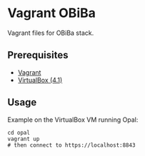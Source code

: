 Vagrant OBiBa
=============

Vagrant files for OBiBa stack.

## Prerequisites

* [Vagrant](http://www.vagrantup.com/)
* [VirtualBox (4.1)](https://www.virtualbox.org/)

## Usage

Example on the VirtualBox VM running Opal:

	cd opal
	vagrant up
	# then connect to https://localhost:8843


